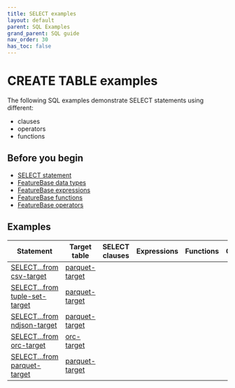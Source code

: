 ```yaml
---
title: SELECT examples
layout: default
parent: SQL Examples
grand_parent: SQL guide
nav_order: 30
has_toc: false
---
```


# CREATE TABLE examples

The following SQL examples demonstrate SELECT statements using different:
* clauses
* operators
* functions

## Before you begin

* [SELECT statement](/docs/sql-guide/statements/statement-select)
* [FeatureBase data types](/docs/sql-guide/data-types/data-types-home)
* [FeatureBase expressions](/docs/sql-guide/data-types/expressions-home)
* [FeatureBase functions](/docs/sql-guide/data-types/functions-home)
* [FeatureBase operators](/docs/sql-guide/data-types/operators-home)

## Examples

| Statement | Target table | SELECT clauses | Expressions | Functions | Operators|
|---|---|---|---|---|---|
| [SELECT...from csv-target](/docs/sql-guide/examples/sql-eg-select/sql-eg-select-csv-target) | [parquet-target](/docs/sql-guide/examples/sql-eg-insert/sql-eg-insert-bulk-csv-target) |  |  |  |
| [SELECT...from tuple-set-target](/docs/sql-guide/examples/sql-eg-select/sql-eg-select-tuple-set-target) | [parquet-target](/docs/sql-guide/examples/sql-eg-insert/sql-eg-insert-bulk-csv-target) |  |  |  |
| [SELECT...from ndjson-target](/docs/sql-guide/examples/sql-eg-select/sql-eg-select-ndjson-target) | [parquet-target](/docs/sql-guide/examples/sql-eg-insert/sql-eg-insert-bulk-ndjson-target) | |  |  |
| [SELECT...from orc-target](/docs/sql-guide/examples/sql-eg-select/sql-eg-select-orc-target) | [orc-target](/docs/sql-guide/examples/sql-eg-insert/sql-eg-insert-bulk-orc-target) |  |  |  |
| [SELECT...from parquet-target](/docs/sql-guide/examples/sql-eg-select/sql-eg-select-parquet-target) | [parquet-target](/docs/sql-guide/examples/sql-eg-insert/sql-eg-insert-bulk-parquet-target) |  |  |  |
